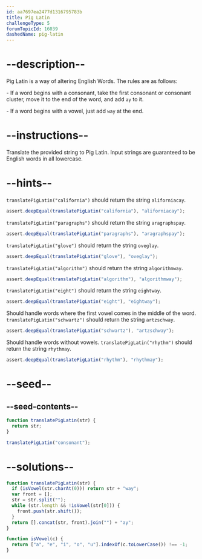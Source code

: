```yaml
---
id: aa7697ea2477d1316795783b
title: Pig Latin
challengeType: 5
forumTopicId: 16039
dashedName: pig-latin
---
```


# --description--

Pig Latin is a way of altering English Words. The rules are as follows:

\- If a word begins with a consonant, take the first consonant or consonant cluster, move it to the end of the word, and add `ay` to it.

\- If a word begins with a vowel, just add `way` at the end.

# --instructions--

Translate the provided string to Pig Latin. Input strings are guaranteed to be English words in all lowercase.

# --hints--

`translatePigLatin("california")` should return the string `aliforniacay`.

```js
assert.deepEqual(translatePigLatin("california"), "aliforniacay");
```

`translatePigLatin("paragraphs")` should return the string `aragraphspay`.

```js
assert.deepEqual(translatePigLatin("paragraphs"), "aragraphspay");
```

`translatePigLatin("glove")` should return the string `oveglay`.

```js
assert.deepEqual(translatePigLatin("glove"), "oveglay");
```

`translatePigLatin("algorithm")` should return the string `algorithmway`.

```js
assert.deepEqual(translatePigLatin("algorithm"), "algorithmway");
```

`translatePigLatin("eight")` should return the string `eightway`.

```js
assert.deepEqual(translatePigLatin("eight"), "eightway");
```

Should handle words where the first vowel comes in the middle of the word. `translatePigLatin("schwartz")` should return the string `artzschway`.

```js
assert.deepEqual(translatePigLatin("schwartz"), "artzschway");
```

Should handle words without vowels. `translatePigLatin("rhythm")` should return the string `rhythmay`.

```js
assert.deepEqual(translatePigLatin("rhythm"), "rhythmay");
```

# --seed--

## --seed-contents--

```js
function translatePigLatin(str) {
  return str;
}

translatePigLatin("consonant");
```

# --solutions--

```js
function translatePigLatin(str) {
  if (isVowel(str.charAt(0))) return str + "way";
  var front = [];
  str = str.split("");
  while (str.length && !isVowel(str[0])) {
    front.push(str.shift());
  }
  return [].concat(str, front).join("") + "ay";
}

function isVowel(c) {
  return ["a", "e", "i", "o", "u"].indexOf(c.toLowerCase()) !== -1;
}
```
